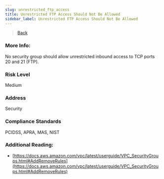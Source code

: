 ```yaml
---
slug: unrestricted_ftp_access
title: Unrestricted FTP Access Should Not Be Allowed
sidebar_label: Unrestricted FTP Access Should Not Be Allowed
---
```

> [Back](../../ec2monitoring)

### More Info:
No security group should allow unrestricted inbound access to TCP ports 20 and 21 (FTP).

### Risk Level
Medium

### Address
Security

### Compliance Standards
PCIDSS, APRA, MAS, NIST

### Additional Reading:
- [https://docs.aws.amazon.com/vpc/latest/userguide/VPC_SecurityGroups.html#AddRemoveRules](https://docs.aws.amazon.com/vpc/latest/userguide/VPC_SecurityGroups.html#AddRemoveRules) 

